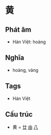 # 黄

## Phát âm
* Hán Việt: hoàng

## Nghĩa
* hoàng, vàng

## Tags
* Hán Việt

## Cấu trúc
* 黄 = [廿](廿.md) [由](由.md) [八](八.md)

<script>window.HANZI_FIELD='黄';</script>